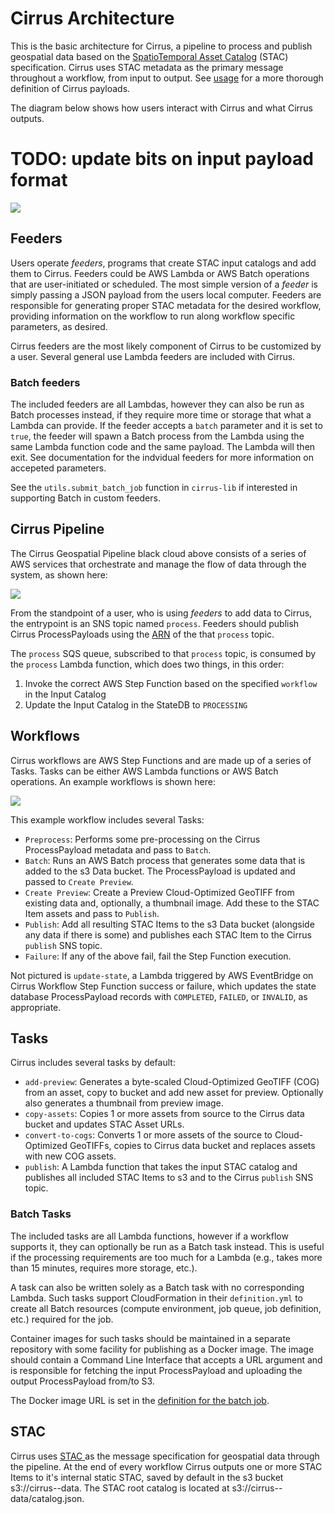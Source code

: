 # Cirrus Architecture

This is the basic architecture for Cirrus, a pipeline to process and
publish geospatial data based on the
[SpatioTemporal Asset Catalog](https://stacspec.org/) (STAC) specification.
Cirrus uses STAC metadata as the primary message throughout a workflow,
from input to output. See [usage](./usage.md) for a more thorough definition
of Cirrus payloads.


The diagram below shows how users interact with Cirrus and what Cirrus outputs.
# TODO: update bits on input payload format

![](images/highlevel.png)



## Feeders

Users operate *feeders*, programs that create STAC input catalogs and
add them to Cirrus. Feeders could be AWS Lambda or AWS Batch operations
that are user-initiated or scheduled.  The most simple version of a
*feeder* is simply passing a JSON payload from the users local computer.
Feeders are responsible for generating proper STAC metadata for the desired
workflow, providing information on the workflow to run along workflow
specific parameters, as desired.

Cirrus feeders are the most likely component of Cirrus to be customized
by a user. Several general use Lambda feeders are included with Cirrus.


### Batch feeders

The included feeders are all Lambdas, however they can also be run as
Batch processes instead, if they require more time or storage that what
a Lambda can provide. If the feeder accepts a `batch` parameter and it is
set to `true`, the feeder will spawn a Batch process from the Lambda using
the same Lambda function code and the same payload. The Lambda will then exit.
See documentation for the indvidual feeders for more information on accepeted
parameters.

See the `utils.submit_batch_job` function in `cirrus-lib` if interested in
supporting Batch in custom feeders.



## Cirrus Pipeline

The Cirrus Geospatial Pipeline black cloud above consists of a series of AWS
services that orchestrate and manage the flow of data through the system, as
shown here:

![](images/architecture.png)

From the standpoint of a user, who is using *feeders* to add data to Cirrus,
the entrypoint is an SNS topic named `process`. Feeders should publish Cirrus
ProcessPayloads using the
[ARN](https://docs.aws.amazon.com/general/latest/gr/aws-arns-and-namespaces.html)
of the that `process` topic.

The `process` SQS queue, subscribed to that `process` topic, is consumed by
the `process` Lambda function, which does two things, in this order:

1. Invoke the correct AWS Step Function based on the specified `workflow` in the Input Catalog
2. Update the Input Catalog in the StateDB to `PROCESSING`



## Workflows

Cirrus workflows are AWS Step Functions and are made up of a series of Tasks.
Tasks can be either AWS Lambda functions or AWS Batch operations. An example
workflows is shown here:

![](images/example-workflow.png)

This example workflow includes several Tasks:

- `Preprocess`: Performs some pre-processing on the Cirrus ProcessPayload
  metadata and pass to `Batch`.
- `Batch`: Runs an AWS Batch process that generates some data that is added
  to the s3 Data bucket. The ProcessPayload is updated and passed to
  `Create Preview`.
- `Create Preview`: Create a Preview Cloud-Optimized GeoTIFF from existing
  data and, optionally, a thumbnail image. Add these to the STAC Item assets
  and pass to `Publish`.
- `Publish`: Add all resulting STAC Items to the s3 Data bucket (alongside
  any data if there is some) and publishes each STAC Item to the Cirrus
  `publish` SNS topic.
- `Failure`: If any of the above fail, fail the Step Function execution.

Not pictured is `update-state`, a Lambda triggered by AWS EventBridge on
Cirrus Workflow Step Function success or failure, which updates the state
database ProcessPayload records with `COMPLETED`, `FAILED`, or `INVALID`,
as appropriate.



## Tasks

Cirrus includes several tasks by default:

- `add-preview`: Generates a byte-scaled Cloud-Optimized GeoTIFF (COG) from
  an asset, copy to bucket and add new asset for preview. Optionally also
  generates a thumbnail from preview image.
- `copy-assets`: Copies 1 or more assets from source to the Cirrus data bucket
  and updates STAC Asset URLs.
- `convert-to-cogs`: Converts 1 or more assets of the source to Cloud-Optimized
  GeoTIFFs, copies to Cirrus data bucket and replaces assets with new COG assets.
- `publish`: A Lambda function that takes the input STAC catalog and publishes
  all included STAC Items to s3 and to the Cirrus `publish` SNS topic.


### Batch Tasks

The included tasks are all Lambda functions, however if a workflow supports it,
they can optionally be run as a Batch task instead. This is useful if the
processing requirements are too much for a Lambda (e.g., takes more than 15
minutes, requires more storage, etc.).

A task can also be written solely as a Batch task with no corresponding Lambda.
Such tasks support CloudFormation in their `definition.yml` to create all Batch
resources (compute environment, job queue, job definition, etc.) required for
the job.

Container images for such tasks should be maintained in a separate repository
with some facility for publishing as a Docker image. The image should contain a
Command Line Interface that accepts a URL argument and is responsible for
fetching the input ProcessPayload and uploading the output ProcessPayload
from/to S3.

The Docker image URL is set in the
[definition for the batch job](../batch/jobs.yml).



## STAC

Cirrus uses [STAC ](https://stacspec.org/) as the message specification
for geospatial data through the pipeline. At the end of every workflow
Cirrus outputs one or more STAC Items to it's internal static STAC, saved
by default in the s3 bucket s3://cirrus-<stage>-data. The STAC root catalog
is located at s3://cirrus-<stage>-data/catalog.json.
